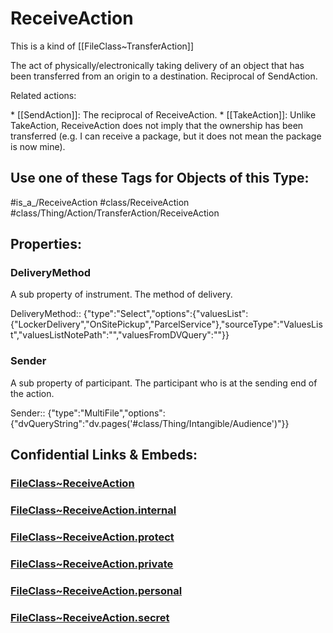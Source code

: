 ﻿---
limit: 9
mapWithTag: true
excludes: 
icon: link-2
version: "2.0"
tagNames:
  - class/ReceiveAction
  - class/Thing/Action/TransferAction/ReceiveAction
  - is_a_/ReceiveAction
  - schema-org/ReceiveAction
tags:
  - class/FileClass
  - class/ReceiveAction
  - is_a_/ReceiveAction
  - class/Thing/Action/TransferAction/ReceiveAction
extends: FileClass~Thing/FileClass~Action/FileClass~TransferAction
fields:
  - id: u8r1ET
    name: Sender
    options:
      dvQueryString: dv.pages('#class/Thing/Intangible/Audience')
    type: MultiFile
    path: ""
---

# ReceiveAction
This is a kind of [[FileClass~TransferAction]]

The act of physically/electronically taking delivery of an object that has been transferred from an origin to a destination. Reciprocal of SendAction.

Related actions:

\* [[SendAction]]: The reciprocal of ReceiveAction.
\* [[TakeAction]]: Unlike TakeAction, ReceiveAction does not imply that the ownership has been transferred (e.g. I can receive a package, but it does not mean the package is now mine).


## Use one of these Tags for Objects of this Type:

#is_a_/ReceiveAction
#class/ReceiveAction
#class/Thing/Action/TransferAction/ReceiveAction

## Properties:

### DeliveryMethod
A sub property of instrument. The method of delivery.

DeliveryMethod:: {"type":"Select","options":{"valuesList":{"LockerDelivery","OnSitePickup","ParcelService"},"sourceType":"ValuesList","valuesListNotePath":"","valuesFromDVQuery":""}}

### Sender
A sub property of participant. The participant who is at the sending end of the action.

Sender:: {"type":"MultiFile","options":{"dvQueryString":"dv.pages('#class/Thing/Intangible/Audience')"}}



## Confidential Links & Embeds: 

### [FileClass~ReceiveAction](/_public/fileClass/FileClass~Thing/FileClass~Action/FileClass~TransferAction/FileClass~ReceiveAction.md) 

### [FileClass~ReceiveAction.internal](/_internal/fileClass/FileClass~Thing/FileClass~Action/FileClass~TransferAction/FileClass~ReceiveAction.internal.md) 

### [FileClass~ReceiveAction.protect](/_protect/fileClass/FileClass~Thing/FileClass~Action/FileClass~TransferAction/FileClass~ReceiveAction.protect.md) 

### [FileClass~ReceiveAction.private](/_private/fileClass/FileClass~Thing/FileClass~Action/FileClass~TransferAction/FileClass~ReceiveAction.private.md) 

### [FileClass~ReceiveAction.personal](/_personal/fileClass/FileClass~Thing/FileClass~Action/FileClass~TransferAction/FileClass~ReceiveAction.personal.md) 

### [FileClass~ReceiveAction.secret](/_secret/fileClass/FileClass~Thing/FileClass~Action/FileClass~TransferAction/FileClass~ReceiveAction.secret.md) 
